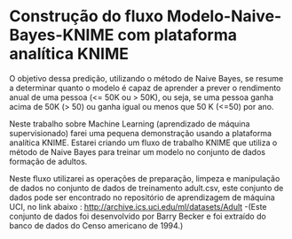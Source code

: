 # Construção do fluxo Modelo-Naive-Bayes-KNIME com plataforma analítica KNIME
O objetivo dessa predição, utilizando o método de Naive Bayes, se resume a determinar quanto o modelo é capaz de aprender a prever o rendimento anual de uma pessoa (<= 50K ou > 50K), ou seja, se uma pessoa ganha acima de 50K (> 50) ou ganha igual ou menos que 50 K (<=50) por ano.

Neste trabalho sobre Machine Learning (aprendizado de máquina supervisionado) farei uma pequena demonstração usando a plataforma analítica KNIME. Estarei criando um fluxo de trabalho KNIME que utiliza o método de Naive Bayes para treinar um modelo no conjunto de dados formação de adultos.

Neste fluxo utilizarei as operações de preparação, limpeza e manipulação de dados no conjunto de dados de treinamento adult.csv, este conjunto de dados pode ser encontrado no repositório de aprendizagem de máquina UCI, no link abaixo : http://archive.ics.uci.edu/ml/datasets/Adult -(Este conjunto de dados foi desenvolvido por Barry Becker e foi extraído do banco de dados do Censo americano de 1994.)
